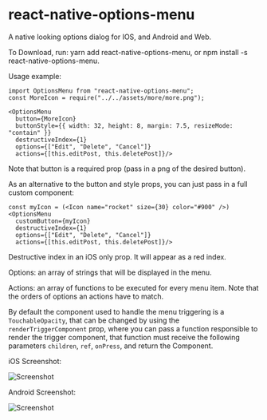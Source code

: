 # react-native-options-menu
A native looking options dialog for IOS, and Android and Web.

To Download, run: yarn add react-native-options-menu, or npm install -s react-native-options-menu.

Usage example: 

    import OptionsMenu from "react-native-options-menu";
    const MoreIcon = require("../../assets/more/more.png");

    <OptionsMenu
      button={MoreIcon}
      buttonStyle={{ width: 32, height: 8, margin: 7.5, resizeMode: "contain" }}
      destructiveIndex={1}
      options={["Edit", "Delete", "Cancel"]}
      actions={[this.editPost, this.deletePost]}/>
                           
                           
Note that button is a required prop (pass in a png of the desired button).

As an alternative to the button and style props, you can just pass in a full custom component: 


    const myIcon = (<Icon name="rocket" size={30} color="#900" />)
    <OptionsMenu
      customButton={myIcon}
      destructiveIndex={1}
      options={["Edit", "Delete", "Cancel"]}
      actions={[this.editPost, this.deletePost]}/>


Destructive index in an iOS only prop. It will appear as a red index. 

Options: an array of strings that will be displayed in the menu.

Actions: an array of functions to be executed for every menu item. Note that the orders of options an actions have to match.

By default the component used to handle the menu triggering is a `TouchableOpacity`, that can be changed by using the `renderTriggerComponent` prop, where you can pass a function responsible to render the trigger component, that function must receive the following parameters `children`, `ref`, `onPress`, and return the Component.


iOS Screenshot: 

![Screenshot](ios_screenshot.png)

Android Screenshot:

![Screenshot](android_screenshot.png)

